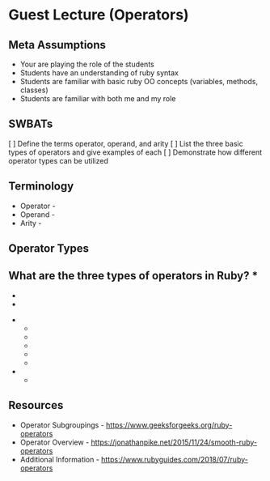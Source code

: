 # Guest Lecture (Operators)

## Meta Assumptions

* Your are playing the role of the students
* Students have an understanding of ruby syntax
* Students are familiar with basic ruby OO concepts (variables, methods, classes)
* Students are familiar with both me and my role

## SWBATs

[ ] Define the terms operator, operand, and arity
[ ] List the three basic types of operators and give examples of each
[ ] Demonstrate how different operator types can be utilized


## Terminology

* Operator -
* Operand -
* Arity -


## Operator Types

What are the three types of operators in Ruby?
*
  -
  -
  -
*
  -
  -
  -
  -
  -
*
  -

## Resources

- Operator Subgroupings - https://www.geeksforgeeks.org/ruby-operators
- Operator Overview - https://jonathanpike.net/2015/11/24/smooth-ruby-operators
- Additional Information - https://www.rubyguides.com/2018/07/ruby-operators
